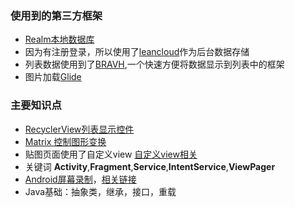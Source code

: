 ### 使用到的第三方框架
* [Realm本地数据库](https://realm.io/docs/java/latest)
* 因为有注册登录，所以使用了[leancloud](https://leancloud.cn/docs/leanstorage_guide-android.html)作为后台数据存储
* 列表数据使用到了[BRAVH](https://github.com/CymChad/BaseRecyclerViewAdapterHelper),一个快速方便将数据显示到列表中的框架
* 图片加载[Glide](https://muyangmin.github.io/glide-docs-cn/)

### 主要知识点
* [RecyclerView列表显示控件](https://blog.csdn.net/lmj623565791/article/details/45059587)
* [Matrix 控制图形变换](https://blog.csdn.net/cquwentao/article/details/51445269)
* 贴图页面使用了自定义view [自定义view相关](https://blog.csdn.net/carson_ho/article/details/56009827)
* 关键词 **Activity**,**Fragment**,**Service**,**IntentService**,**ViewPager**
* [Android屏幕录制](https://github.com/glt/ScreenRecorder)，[相关链接](https://www.jianshu.com/p/e9a9771eb7b8)
* Java基础：抽象类，继承，接口，重载

